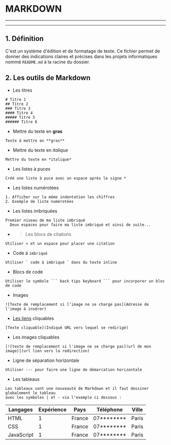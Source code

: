# MARKDOWN

---
---

## 1. Définition

C'est un système d'édition et de formatage de texte. Ce fichier permet de donner des indications claires et précises dans les projets informatiques nommé `README.md` à la racine du dossier.

## 2. Les outils de Markdown

* Les titres

```
# Titre 1
## Titre 2
### Titre 3
#### Titre 4
##### Titre 5
###### Titre 6
```
 
* Mettre du texte en **gras**

```
Texte à mettre en **gras**
```

* Mettre du texte en *italique*
```
Mettre du texte en *italique*
```

* Les listes à puces
```
Créé une liste à puce avec un espace après le signe *
```
* Les listes numérotées
```
1. Afficher sur la même indentation les chiffres
2. Exemple de liste numérotées
```
* Les listes imbriquées
```
Premier niveau de ma liste imbriqué
  Deux espaces pour faire ma liste imbriqué et ainsi de suite...
```
* > Les blocs de citations
```
Utiliser > et un espace pour placer une citation
```
* Code à `imbriqué`
```
Utiliser ` code à imbriqué ` dans du texte inline
``` 
* Blocs de code
```
Utiliser le symbole ``` back tips keyboard ``` pour incorporer un bloc de code
```
* Images

```
![Texte de remplacement si l’image ne se charge pas](Adresse de l'image à insérer)
```
* [Les liens](https://github.com/mehdiLegoullon/myProject) cliquables
```
[Texte cliquable](Indiqué URL vers lequel se redirigé)
```
* Les images cliquables
```
[![texte de remplacement si l'image ne se charge pas](url de mon image)](url lien vers la redirection)
```
* Ligne de séparation horizontale
```
Utiliser --- pour faire une ligne de démarcation horizontale
```
* Les tableaux
```
Les tableaux sont une nouveauté de Markdown et il faut dessiner globalement le tableau
avec les symboles | et - via l'exemple ci dessous :
```

|  Langages 	|   Expérience	|   Pays	|   Téléphone	|  Ville	|
|---	|---	|---	|---	|---	|
|   HTML	|   1	|   France	|   07********	|   Paris	|
|   CSS	|   1	|   France	|  07********  	|   Paris	|
|   JavaScript	|   1	|   France	|   07********	|   Paris	|
